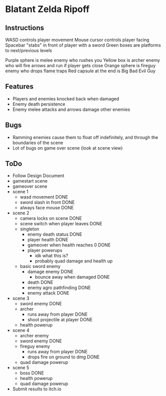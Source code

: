 # Blatant Zelda Ripoff

## Instructions
WASD controls player movement
Mouse cursor controls player facing
Spacebar "stabs" in front of player with a sword
Green boxes are platforms to next/previous levels

Purple sphere is melee enemy who rushes you
Yellow box is archer enemy who will fire arrows and run if player gets close
Orange sphere is fireguy enemy who drops flame traps
Red capsule at the end is Big Bad Evil Guy

## Features
- Players and enemies knocked back when damaged
- Enemy death persistence
- Enemy melee attacks and arrows damage other enemies

## Bugs
- Ramming enemies cause them to float off indefinitely, and through the boundaries of the scene
- Lot of bugs on game over scene (look at scene view)

## ToDo
- Follow Design Document
- gamestart scene
- gameover scene
- scene 1
  - wasd movement                       DONE
  - sword slash in front                DONE
  - always face mouse                   DONE
- scene 2
  - camera locks on scene               DONE
  - scene switch when player leaves     DONE
  - singleton
    - enemy death status                DONE
    - player health                     DONE
    - gameover when health reaches 0    DONE
    - player powerups
      - idk what this is?
      - probably quad damage and health up
  - basic sword enemy
    - damage enemy                      DONE
      - bounce away when damaged        DONE
    - death                             DONE
    - enemy agro pathfinding            DONE
    - enemy attack                      DONE
- scene 3
  - sword enemy                         DONE
  - archer
    - runs away from player             DONE
    - shoot projectile at player        DONE
  - health powerup
- scene 4
  - archer enemy
  - sword enemy                         DONE
  - fireguy enemy
    - runs away from player             DONE
    - drops fire on ground to dmg       DONE
  - quad damage powerup
- scene 5
  - boss                                DONE
  - health powerup
  - quad damage powerup
- Submit results to itch.io
